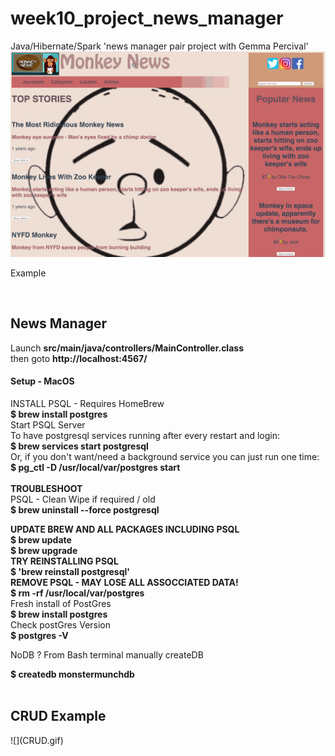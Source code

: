 # week10_project_news_manager
Java/Hibernate/Spark 'news manager pair project with Gemma Percival'
![](LookAround.gif)
<p>Example</p>

<br>
<h2>News Manager</h2>
Launch <b>src/main/java/controllers/MainController.class</b>
<br>
then goto  <b>http://localhost:4567/</b></p>

<h4>Setup - MacOS</h4>

INSTALL PSQL - Requires HomeBrew<Br>
<b>$ brew install postgres</b>
<br>
Start PSQL Server <br>
To have postgresql services running after every restart and login:<br>
<b> $ brew services start postgresql </b>
<br>
Or, if you don't want/need a background service you can just run one time:<br>
<b> $ pg_ctl -D /usr/local/var/postgres start </b>
<br><br>
<b>TROUBLESHOOT</b>
<br>
PSQL - Clean Wipe if required / old
<br>
<b> $ brew uninstall --force postgresql</b>


<b>UPDATE BREW AND ALL PACKAGES INCLUDING PSQL</b>
<br>
<b>$ brew update
<br>
$ brew upgrade</b>
<br>
<b>TRY REINSTALLING PSQL </b>
<br>
<b>$ 'brew reinstall postgresql'</b>
<br>
<b>REMOVE PSQL - MAY LOSE ALL ASSOCCIATED DATA! </b>
<br>
<b> $ rm -rf /usr/local/var/postgres </b>
<br>
Fresh install of PostGres 
<br>
<b> $ brew install postgres </b>
<br>
Check postGres Version
<br>
<b> $ postgres -V </b>  

NoDB ? From Bash terminal manually createDB
<br>

<b> $ createdb monstermunchdb </b>
<br>
<br>
<h2>CRUD Example</h2>
![](CRUD.gif)
